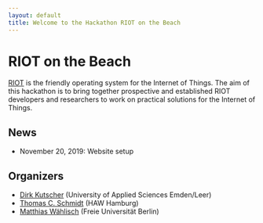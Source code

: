 ```yaml
---
layout: default
title: Welcome to the Hackathon RIOT on the Beach
---
```


<!--
![rob-2020-logo](/images/rob-2020.002.png)
-->

# RIOT on the Beach

[RIOT](https://riot-os.org/) is the friendly operating system for the Internet of Things.
The aim of this hackathon is to bring together prospective and established RIOT developers and researchers to work on practical solutions for the Internet of Things.


## News

- November 20, 2019: Website setup

## Organizers

- [Dirk Kutscher](http://dirk-kutscher.info/) (University of Applied Sciences Emden/Leer)
- [Thomas C. Schmidt](http://inet.haw-hamburg.de/members/schmidt) (HAW Hamburg)
- [Matthias W&auml;hlisch](http://www.mi.fu-berlin.de/en/inf/groups/ilab/members/waehlisch.html) (Freie Universit&auml;t Berlin)
